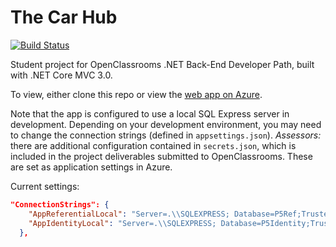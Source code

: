 # The Car Hub

[![Build Status](https://dev.azure.com/jakarlse88/The%20Car%20Hub/_apis/build/status/thecarhub%20-%20CI?branchName=master)](https://dev.azure.com/jakarlse88/The%20Car%20Hub/_build/latest?definitionId=1&branchName=master)

Student project for OpenClassrooms .NET Back-End Developer Path, built with .NET Core MVC 3.0. 

To view, either clone this repo or view the [web app on Azure](https://thecarhub.azurewebsites.net/).

Note that the app is configured to use a local SQL Express server in development. Depending on your development environment, you may need to change the connection strings (defined in ``appsettings.json``). *Assessors:* there are additional configuration contained in `secrets.json`, which is included in the project deliverables submitted to OpenClassrooms. These are set as application settings in Azure.

Current settings:
```json
"ConnectionStrings": {
    "AppReferentialLocal": "Server=.\\SQLEXPRESS; Database=P5Ref;Trusted_Connection=True;MultipleActiveResultSets=true",
    "AppIdentityLocal": "Server=.\\SQLEXPRESS; Database=P5Identity;Trusted_Connection=True;MultipleActiveResultSets=true"
  },
```

